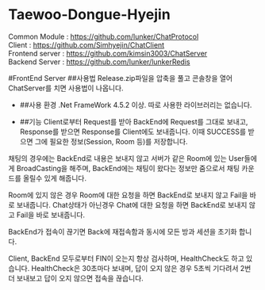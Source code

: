# Taewoo-Dongue-Hyejin

Common Module : https://github.com/lunker/ChatProtocol  
Client : https://github.com/Simhyejin/ChatClient  
Frontend server : https://github.com/kimsin3003/ChatServer  
Backend Server : https://github.com/lunker/lunkerRedis


#FrontEnd Server
##사용법
Release.zip파일을 압축을 풀고 콘솔창을 열어 ChatServer를 치면 사용법이 나옵니다.

* ##사용 환경
.Net FrameWork 4.5.2 이상.
따로 사용한 라이브러리는 없습니다.

* ##기능
Client로부터 Request를 받아 BackEnd에 Request를 그대로 보내고, Response를 받으면 Response를 Client에도 보내줍니다. 
이때 SUCCESS를 받으면 그에 필요한 정보(Session, Room 등)를 저장합니다.

채팅의 경우에는 BackEnd로 내용은 보내지 않고 서버가 같은 Room에 있는 User들에게 BroadCasting을 해주며, BackEnd에는 채팅이 왔다는 정보만 줌으로서 채팅 카운드를 올릴수 있게 해줍니다.

Room에 있지 않은 경우 Room에 대한 요청을 하면 BackEnd로 보내지 않고 Fail을 바로 보내줍니다.
Chat상태가 아닌경우 Chat에 대한 요청을 하면 BackEnd로 보내지 않고 Fail을 바로 보내줍니다.

BackEnd가 접속이 끊기면 Back에 재접속함과 동시에 모든 방과 세션을 초기화 합니다.

Client, BackEnd 모두로부터 FIN이 오는지 항상 검사하며, HealthCheck도 하고 있습니다.
HealthCheck은 30초마다 보내며, 답이 오지 않은 경우 5초씩 기다려서 2번 더 보내보고 답이 오지 않으면 접속을 끊습니다. 



